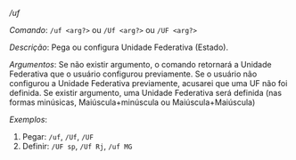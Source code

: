 */uf*

_Comando_: `/uf <arg?>` ou `/Uf <arg?>` ou `/UF <arg?>`

_Descrição_: Pega ou configura Unidade Federativa (Estado).
    
_Argumentos_: Se não existir argumento, o comando retornará a Unidade Federativa que o usuário configurou previamente. Se o usuário não configurou a Unidade Federativa previamente, acusarei que uma UF não foi definida. Se existir argumento, uma Unidade Federativa será definida (nas formas minúsicas, Maiúscula+minúscula ou Maiúscula+Maiúscula)
    
_Exemplos_:
    
1) Pegar: `/uf`, `/Uf`, `/UF`
2) Definir: `/UF sp`, `/Uf Rj`, `/uf MG`
